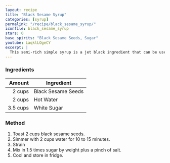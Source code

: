 ```yaml
---
layout: recipe
title: "Black Sesame Syrup"
categories: [syrup]
permalink: "/recipe/black_sesame_syrup/"
iconfile: black_sesame_syrup
stars: 0
base_spirits: "Black Sesame Seeds, Sugar"
youtube: LaqklLOgeCY
excerpt: |
  This semi-rich simple syrup is a jet black ingredient that can be used in a variety of cocktails and other drinks to add a nutty sweetness and black color.
---
```


### Ingredients

|   Amount | Ingredient         |
| -------: | ------------------ |
|   2 cups | Black Sesame Seeds |
|   2 cups | Hot Water          |
| 3.5 cups | White Sugar        |

### Method

1. Toast 2 cups black sesame seeds.
1. Simmer with 2 cups water for 10 to 15 minutes.
1. Strain
1. Mix in 1.5 times sugar by weight plus a pinch of salt.
1. Cool and store in fridge.
